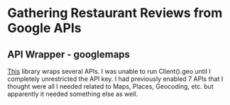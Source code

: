 # Gathering Restaurant Reviews from Google APIs


## API Wrapper - googlemaps
[This](https://github.com/googlemaps/google-maps-services-python?tab=readme-ov-file) library wraps several APIs.  I was unable to run Client().geo until I completely unrestricted the API key.  I had previously enabled 7 APIs that I thought were all I needed related to Maps, Places, Geocoding, etc. but apparently it needed something else as well.
